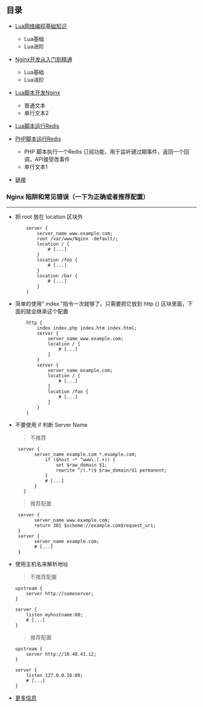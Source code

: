 
## <a name="index"/>目录
* [Lua网络编程基础知识](#title)
    * Lua基础
    * Lua进阶
* [Nginx开发从入门到精通](#line)
    * Lua基础
    * Lua进阶    
* [Lua脚本开发Nginx](#text)
    * 普通文本
    * 单行文本2
* [Lua脚本运行Redis](#line)

* [PHP脚本运行Redis](#line)
    * PHP 脚本执行一个Redis 订阅功能，用于监听键过期事件，返回一个回调，API接受改事件
    * 单行文本1

* [链接](#link) 


### Nginx 陷阱和常见错误（一下为正确或者推荐配置）
---
*  把 root 放在 location 区块外  
    ```
        server {
            server_name www.example.com;
            root /var/www/Nginx -default/;
            location / {
                # [...]
            }
            location /foo {
                # [...]
            }
            location /bar {
                # [...]
            }
        }
    ```
*  简单的使用“ index ”指令一次就够了。只需要把它放到 http {} 区块里面，下面的就会继承这个配置 
    
    ```
        http {
            index index.php index.htm index.html;
            server {
                server_name www.example.com;
                location / {
                    # [...]
                }
            }
            server {
                server_name example.com;
                location / {
                    # [...]
                }
                location /foo {
                    # [...]
                }
            }
        }
    ```
*  不要使用 if 判断 Server Name  
    > 不推荐

     ```
      server {
            server_name example.com *.example.com;
                if ($host ~* ^www\.(.+)) {
                    set $raw_domain $1;
                    rewrite ^/(.*)$ $raw_domain/$1 permanent;
                }
                # [...]
            }
        }
     ```
     > 推荐配置

     ```
      server {
            server_name www.example.com;
            return 301 $scheme://example.com$request_uri;
      }
      server {
            server_name example.com;
            # [...]
      }
     ```
*   使用主机名来解析地址

    > 不推荐配置

    ```
    upstream {
        server http://someserver;
    }

    server {
        listen myhostname:80;
        # [...]
    }
    ```

    > 推荐配置

    ```
    upstream {
        server http://10.48.41.12;
    }

    server {
        listen 127.0.0.16:80;
        # [...]
    }
    ```
*   [更多信息](https://moonbingbing.gitbooks.io/openresty-best-practices/content/ngx/pitfalls_and_common_mistakes.html)    
    
